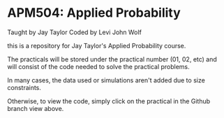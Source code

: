 APM504: Applied Probability
=============================

Taught by Jay Taylor
Coded by Levi John Wolf

this is a repository for Jay Taylor's Applied Probability course. 

The practicals will be stored under the practical number (01, 02, etc) and will
consist of the code needed to solve the practical problems. 

In many cases, the data used or simulations aren't added due to size
constraints. 

Otherwise, to view the code, simply click on the practical in the Github branch
view above. 


